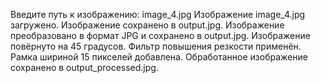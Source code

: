 Введите путь к изображению: image_4.jpg
Изображение image_4.jpg загружено.
Изображение сохранено в output.jpg.
Изображение преобразовано в формат JPG и сохранено в output.jpg.
Изображение повёрнуто на 45 градусов.
Фильтр повышения резкости применён.
Рамка шириной 15 пикселей добавлена.
Обработанное изображение сохранено в output_processed.jpg.